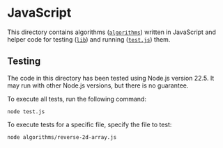 # JavaScript

This directory contains algorithms ([`algorithms`](algorithms)) written in JavaScript and helper code for testing ([`lib`](lib)) and running ([`test.js`](test.js)) them.

## Testing

The code in this directory has been tested using Node.js version 22.5. It may run with other Node.js versions, but there is no guarantee.

To execute all tests, run the following command:

```console
node test.js
```

To execute tests for a specific file, specify the file to test:

```console
node algorithms/reverse-2d-array.js
```
